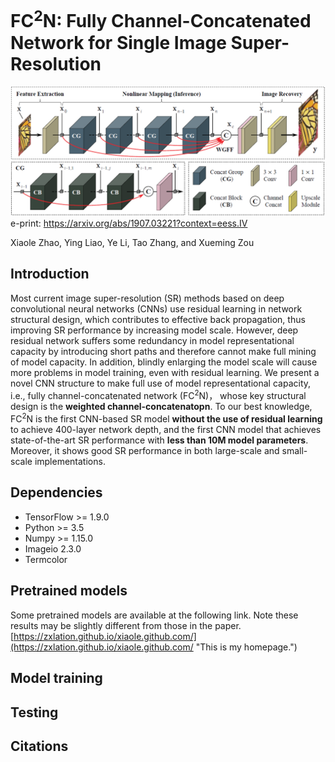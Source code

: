 FC<sup>2</sup>N: Fully Channel-Concatenated Network for Single Image Super-Resolution
================
![pic](./pictures/FC2N.png)
e-print: <a href="https://arxiv.org/abs/1907.03221?context=eess.IV">https://arxiv.org/abs/1907.03221?context=eess.IV</a>

Xiaole Zhao, Ying Liao, Ye Li, Tao Zhang, and Xueming Zou

Introduction
--------
Most current image super-resolution (SR) methods based on deep convolutional neural networks (CNNs) use residual learning in network structural design, which contributes to effective back propagation, thus improving SR performance by increasing model scale. However, deep residual network suffers some redundancy in model representational capacity by introducing short paths and therefore cannot make full mining of model capacity. In addition, blindly enlarging the model scale will cause more problems in model training, even with residual learning. We present a novel CNN structure to make full use of model representational capacity, i.e., fully channel-concatenated network (FC<sup>2</sup>N)， whose key structural design is the **weighted channel-concatenatopn**. To our best knowledge, FC<sup>2</sup>N is the first CNN-based SR model **without the use of residual learning** to achieve 400-layer network depth, and the first CNN model that achieves state-of-the-art SR performance with **less than 10M model parameters**. Moreover, it shows good SR performance in both large-scale and small-scale implementations.

Dependencies
--------
* TensorFlow >= 1.9.0
* Python >= 3.5
* Numpy >= 1.15.0
* Imageio 2.3.0
* Termcolor


Pretrained models
--------
Some pretrained models are available at the following link. Note these results may be slightly different from those in the paper. 
[https://zxlation.github.io/xiaole.github.com/](https://zxlation.github.io/xiaole.github.com/ "This is my homepage.")


Model training
--------




Testing
--------



Citations
--------





